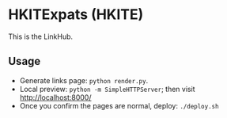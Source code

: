 # HKITExpats (HKITE)

This is the LinkHub.

## Usage

* Generate links page: `python render.py`.
* Local preview: `python -m SimpleHTTPServer`; then visit [http://localhost:8000/](http://localhost:8000/)
* Once you confirm the pages are normal, deploy: `./deploy.sh`


